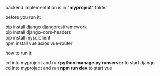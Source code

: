 backend implementation is in "**myproject**" folder


before you run it:<br />


pip install django djangorestframework<br />
pip install django-cors-headers<br />
pip install mysqlclient<br />
npm install vue axios vue-router<br />



how to run it:<br />


cd into myproject and run **python manage.py runserver** to start django <br />
cd into myproject and run **npm run dev** to start vue
